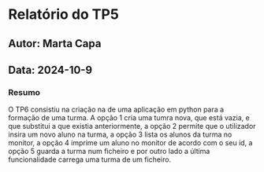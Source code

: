 # Relatório do TP5
## Autor: Marta Capa
## Data: 2024-10-9

### Resumo
O TP6 consistiu na criação na de uma aplicação em python para a formação de uma turma.
A opção 1 cria uma tumra nova, que está vazia, e que substitui a que existia anteriormente, a opção 2 permite que o utilizador insira um novo aluno na turma, a opção 3 lista os alunos da turma no monitor, a opção 4 imprime um aluno no monitor de acordo com o seu id, a opção 5 guarda a turma num ficheiro e por outro lado a última funcionalidade carrega uma turma de um ficheiro.